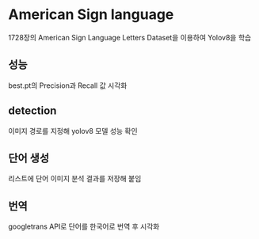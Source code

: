 # American Sign language 
1728장의 American Sign Language Letters Dataset을 이용하여 Yolov8을 학습

## 성능
best.pt의 Precision과 Recall 값 시각화

## detection
이미지 경로를 지정해 yolov8 모델 성능 확인

## 단어 생성
리스트에 단어 이미지 분석 결과를 저장해 붙임

## 번역
googletrans API로 단어를 한국어로 번역
후 시각화
